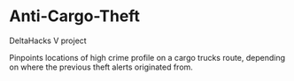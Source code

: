 # Anti-Cargo-Theft

DeltaHacks V project

Pinpoints locations of high crime profile on a cargo trucks route, depending on where the previous theft alerts originated from.
